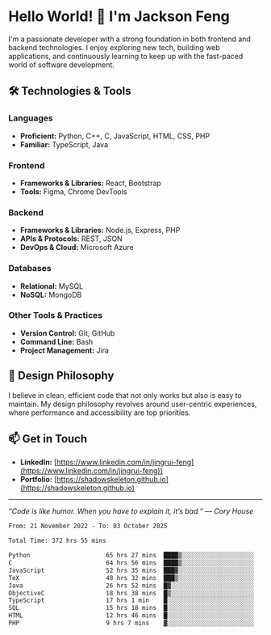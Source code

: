# Hello World! 👋 I'm Jackson Feng

I'm a passionate developer with a strong foundation in both frontend and backend technologies. I enjoy exploring new tech, building web applications, and continuously learning to keep up with the fast-paced world of software development.

## 🛠 Technologies & Tools

### Languages
- **Proficient:** Python, C++, C, JavaScript, HTML, CSS, PHP
- **Familiar:** TypeScript, Java

### Frontend
- **Frameworks & Libraries:** React, Bootstrap
- **Tools:** Figma, Chrome DevTools

### Backend
- **Frameworks & Libraries:** Node.js, Express, PHP
- **APIs & Protocols:** REST, JSON
- **DevOps & Cloud:** Microsoft Azure

### Databases
- **Relational:** MySQL
- **NoSQL:** MongoDB

### Other Tools & Practices
- **Version Control:** Git, GitHub
- **Command Line:** Bash
- **Project Management:** Jira


## 🎨 Design Philosophy

I believe in clean, efficient code that not only works but also is easy to maintain. My design philosophy revolves around user-centric experiences, where performance and accessibility are top priorities.

## 📫 Get in Touch

- **LinkedIn:** [https://www.linkedin.com/in/jingrui-feng](https://www.linkedin.com/in/jingrui-feng))
- **Portfolio:** [https://shadowskeleton.github.io](https://shadowskeleton.github.io)

---

*“Code is like humor. When you have to explain it, it’s bad.” — Cory House*



<!--START_SECTION:waka-->

```txt
From: 21 November 2022 - To: 03 October 2025

Total Time: 372 hrs 55 mins

Python                     65 hrs 27 mins  ████▒░░░░░░░░░░░░░░░░░░░░   17.55 %
C                          64 hrs 56 mins  ████▒░░░░░░░░░░░░░░░░░░░░   17.41 %
JavaScript                 52 hrs 35 mins  ███▓░░░░░░░░░░░░░░░░░░░░░   14.10 %
TeX                        48 hrs 32 mins  ███▒░░░░░░░░░░░░░░░░░░░░░   13.02 %
Java                       26 hrs 52 mins  █▓░░░░░░░░░░░░░░░░░░░░░░░   07.21 %
ObjectiveC                 18 hrs 38 mins  █▒░░░░░░░░░░░░░░░░░░░░░░░   05.00 %
TypeScript                 17 hrs 1 min    █░░░░░░░░░░░░░░░░░░░░░░░░   04.56 %
SQL                        15 hrs 18 mins  █░░░░░░░░░░░░░░░░░░░░░░░░   04.11 %
HTML                       12 hrs 46 mins  █░░░░░░░░░░░░░░░░░░░░░░░░   03.43 %
PHP                        9 hrs 7 mins    ▓░░░░░░░░░░░░░░░░░░░░░░░░   02.45 %
```

<!--END_SECTION:waka-->

